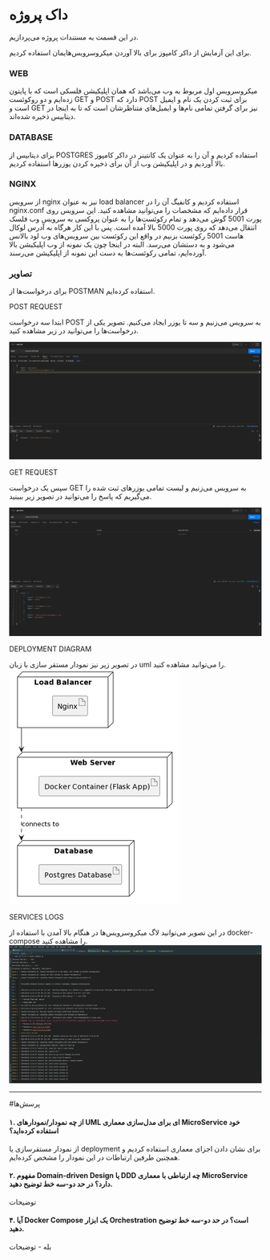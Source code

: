 
# داک پروژه 

در این قسمت به مستندات پروژه می‌پردازیم.

برای این آزمایش از داکر کامپوز برای بالا‌ آوردن میکروسرویس‌هایمان استفاده کردیم.

### WEB

میکروسرویس اول مربوط به وب می‌باشد که همان اپلیکیشن فلسکی است که با پایتون زده‌ایم و دو روکوئست GET و POST دارد که POST برای ثبت کردن یک نام و ایمیل است و GET  نیز برای گرفتن تمامی نام‌ها و ایمیل‌های متناظرشان است که تا به اینجا در دیتابیس ذخیره شده‌اند.

### DATABASE

برای دیتابیس از POSTGRES استفاده کردیم و آن را به عنوان یک کانتینر در داکر کامپوز بالا آوردیم و در اپلیکیشن وب از آن برای ذخیره کردن یوزر‌ها استفاده کردیم.

### NGINX

از سرویس nginx نیز به عنوان load balancer استفاده کردیم و کانفیگ آن را در nginx.conf قرار داده‌ایم که مشخصات را می‌توانید مشاهده کنید.
این سرویس روی پورت 5001 گوش می‌دهد و تمام رکوئست‌ها را به عنوان پروکسی به سرویس وب فلسک انتقال می‌دهد که روی پورت 5000 بالا آمده است.
پس با این کار هرگاه به آدرس لوکال هاست 5001 رکوئست بزنیم در واقع این رکوئست بین سرویس‌های وب لود بالانس می‌شود و به دستشان می‌رسد. البته در اینجا چون یک نمونه از وب اپلیکیشن بالا‌ آورده‌ایم، تمامی رکوئست‌ها به دست این نمونه از اپلیکیشن می‌رسند.

### تصاویر 

برای درخواست‌ها از POSTMAN استفاده کرده‌ایم.


POST REQUEST

ابتدا سه درخواست POST به سرویس می‌زنیم و سه تا یوزر ایجاد می‌کنیم. تصویر یکی از درخواست‌ها را می‌توانید در زیر مشاهده کنید.

![image](pictures/add-user.png)

GET REQUEST

سپس یک درخواست GET به سرویس می‌زنیم و لیست تمامی یوزر‌های ثبت شده را می‌گیریم که پاسخ را می‌توانید در تصویر زیر ببینید.

![image](pictures/get-users.png)

DEPLOYMENT DIAGRAM

در تصویر زیر نیز نمودار مستقر سازی با زبان uml را می‌توانید مشاهده کنید.
![image](pictures/deployment-diagram.png)

SERVICES LOGS

در این تصویر می‌توانید لاگ میکروسرویس‌ها در هنگام بالا آمدن با استفاده از docker-compose را مشاهده کنید.
![image](pictures/logs.png)

---

#پرسش‌ها  

#### ۱. از چه نمودار/نمودارهای UML ای برای مدل‌سازی معماری MicroService خود استفاده کرده‌اید؟ 

از نمودار مستقرسازی یا deployment برای نشان دادن اجزای معماری استفاده کردیم و همچنین طرفین ارتباطات در این نمودار را مشخص کرده‌ایم.

#### ۲. مفهوم Domain-driven Design یا DDD چه ارتباطی با معماری MicroService دارد؟ در حد دو-سه خط توضیح دهید. 

توضیحات

#### ۴. آیا Docker Compose یک ابزار Orchestration است؟ در حد دو-سه خط توضیح دهید. 

بله - توضیحات